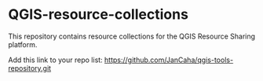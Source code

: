 # QGIS-resource-collections

This repository contains resource collections for the QGIS Resource Sharing platform.

Add this link to your repo list: https://github.com/JanCaha/qgis-tools-repository.git

